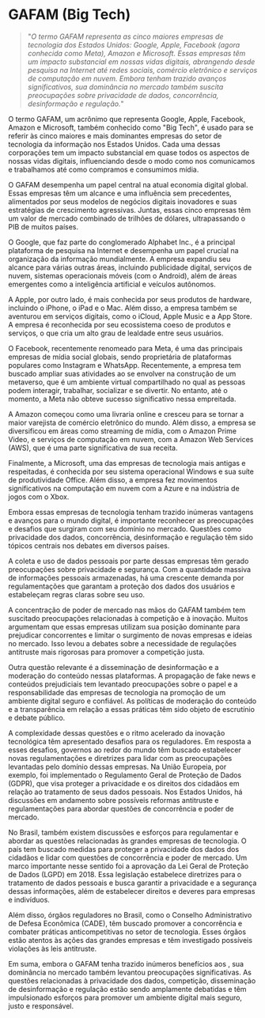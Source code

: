 # GAFAM (Big Tech)

>"*O termo GAFAM representa as cinco maiores empresas de tecnologia dos Estados Unidos: Google, Apple, Facebook (agora conhecida como Meta), Amazon e Microsoft. Essas empresas têm um impacto substancial em nossas vidas digitais, abrangendo desde pesquisa na Internet até redes sociais, comércio eletrônico e serviços de computação em nuvem. Embora tenham trazido avanços significativos, sua dominância no mercado também suscita preocupações sobre privacidade de dados, concorrência, desinformação e regulação.*"

O termo GAFAM, um acrônimo que representa Google, Apple, Facebook, Amazon e Microsoft, também conhecido como "Big Tech", é usado para se referir às cinco maiores e mais dominantes empresas do setor de tecnologia da informação nos Estados Unidos. Cada uma dessas corporações tem um impacto substancial em quase todos os aspectos de nossas vidas digitais, influenciando desde o modo como nos comunicamos e trabalhamos até como compramos e consumimos mídia.

O GAFAM desempenha um papel central na atual economia digital global. Essas empresas têm um alcance e uma influência sem precedentes, alimentados por seus modelos de negócios digitais inovadores e suas estratégias de crescimento agressivas. Juntas, essas cinco empresas têm um valor de mercado combinado de trilhões de dólares, ultrapassando o PIB de muitos países.

O Google, que faz parte do conglomerado Alphabet Inc., é a principal plataforma de pesquisa na Internet e desempenha um papel crucial na organização da informação mundialmente. A empresa expandiu seu alcance para várias outras áreas, incluindo publicidade digital, serviços de nuvem, sistemas operacionais móveis (com o Android), além de áreas emergentes como a inteligência artificial e veículos autônomos.

A Apple, por outro lado, é mais conhecida por seus produtos de hardware, incluindo o iPhone, o iPad e o Mac. Além disso, a empresa também se aventurou em serviços digitais, como o iCloud, Apple Music e a App Store. A empresa é reconhecida por seu ecossistema coeso de produtos e serviços, o que cria um alto grau de lealdade entre seus usuários.

O Facebook, recentemente renomeado para Meta, é uma das principais empresas de mídia social globais, sendo proprietária de plataformas populares como Instagram e WhatsApp. Recentemente, a empresa tem buscado ampliar suas atividades ao se envolver na construção de um metaverso, que é um ambiente virtual compartilhado no qual as pessoas podem interagir, trabalhar, socializar e se divertir. No entanto, até o momento, a Meta não obteve sucesso significativo nessa empreitada.

A Amazon começou como uma livraria online e cresceu para se tornar a maior varejista de comércio eletrônico do mundo. Além disso, a empresa se diversificou em áreas como streaming de mídia, com o Amazon Prime Video, e serviços de computação em nuvem, com a Amazon Web Services (AWS), que é uma parte significativa de sua receita.

Finalmente, a Microsoft, uma das empresas de tecnologia mais antigas e respeitadas, é conhecida por seu sistema operacional Windows e sua suíte de produtividade Office. Além disso, a empresa fez movimentos significativos na computação em nuvem com a Azure e na indústria de jogos com o Xbox.

Embora essas empresas de tecnologia tenham trazido inúmeras vantagens e avanços para o mundo digital, é importante reconhecer as preocupações e desafios que surgiram com seu domínio no mercado. Questões como privacidade dos dados, concorrência, desinformação e regulação têm sido tópicos centrais nos debates em diversos países.

A coleta e uso de dados pessoais por parte dessas empresas têm gerado preocupações sobre privacidade e segurança. Com a quantidade massiva de informações pessoais armazenadas, há uma crescente demanda por regulamentações que garantam a proteção dos dados dos usuários e estabeleçam regras claras sobre seu uso.

A concentração de poder de mercado nas mãos do GAFAM também tem suscitado preocupações relacionadas à competição e à inovação. Muitos argumentam que essas empresas utilizam sua posição dominante para prejudicar concorrentes e limitar o surgimento de novas empresas e ideias no mercado. Isso levou a debates sobre a necessidade de regulações antitruste mais rigorosas para promover a competição justa.

Outra questão relevante é a disseminação de desinformação e a moderação do conteúdo nessas plataformas. A propagação de fake news e conteúdos prejudiciais tem levantado preocupações sobre o papel e a responsabilidade das empresas de tecnologia na promoção de um ambiente digital seguro e confiável. As políticas de moderação do conteúdo e a transparência em relação a essas práticas têm sido objeto de escrutínio e debate público.

A complexidade dessas questões e o ritmo acelerado da inovação tecnológica têm apresentado desafios para os reguladores. Em resposta a esses desafios, governos ao redor do mundo têm buscado estabelecer novas regulamentações e diretrizes para lidar com as preocupações levantadas pelo domínio dessas empresas. Na União Europeia, por exemplo, foi implementado o Regulamento Geral de Proteção de Dados (GDPR), que visa proteger a privacidade e os direitos dos cidadãos em relação ao tratamento de seus dados pessoais. Nos Estados Unidos, há discussões em andamento sobre possíveis reformas antitruste e regulamentações para abordar questões de concorrência e poder de mercado.

No Brasil, também existem discussões e esforços para regulamentar e abordar as questões relacionadas às grandes empresas de tecnologia. O país tem buscado medidas para proteger a privacidade dos dados dos cidadãos e lidar com questões de concorrência e poder de mercado. Um marco importante nesse sentido foi a aprovação da Lei Geral de Proteção de Dados (LGPD) em 2018. Essa legislação estabelece diretrizes para o tratamento de dados pessoais e busca garantir a privacidade e a segurança dessas informações, além de estabelecer direitos e deveres para empresas e indivíduos.

Além disso, órgãos reguladores no Brasil, como o Conselho Administrativo de Defesa Econômica (CADE), têm buscado promover a concorrência e combater práticas anticompetitivas no setor de tecnologia. Esses órgãos estão atentos às ações das grandes empresas e têm investigado possíveis violações às leis antitruste.

Em suma, embora o GAFAM tenha trazido inúmeros benefícios aos , sua dominância no mercado também levantou preocupações significativas. As questões relacionadas à privacidade dos dados, competição, disseminação de desinformação e regulação estão sendo amplamente debatidas e têm impulsionado esforços para promover um ambiente digital mais seguro, justo e responsável.
